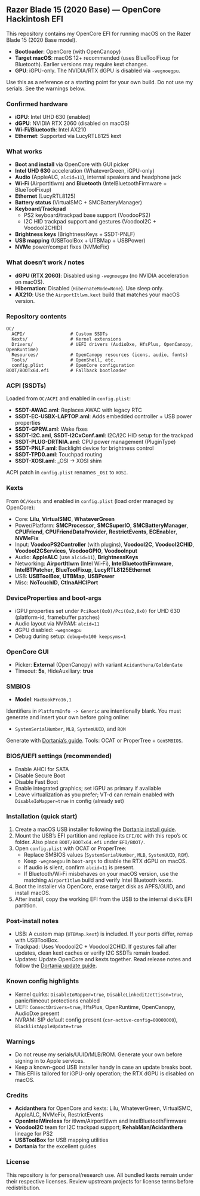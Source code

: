 ## Razer Blade 15 (2020 Base) — OpenCore Hackintosh EFI

This repository contains my OpenCore EFI for running macOS on the Razer Blade 15 (2020 Base model).

- **Bootloader**: OpenCore (with OpenCanopy)
- **Target macOS**: macOS 12+ recommended (uses BlueToolFixup for Bluetooth). Earlier versions may require kext changes.
- **GPU**: iGPU-only. The NVIDIA/RTX dGPU is disabled via `-wegnoegpu`.

Use this as a reference or a starting point for your own build. Do not use my serials. See the warnings below.

### Confirmed hardware

- **iGPU**: Intel UHD 630 (enabled)
- **dGPU**: NVIDIA RTX 2060 (disabled on macOS)
- **Wi‑Fi/Bluetooth**: Intel AX210
- **Ethernet**: Supported via LucyRTL8125 kext

### What works

- **Boot and install** via OpenCore with GUI picker
- **Intel UHD 630** acceleration (WhateverGreen, iGPU-only)
- **Audio** (AppleALC, `alcid=11`), internal speakers and headphone jack
- **Wi‑Fi** (AirportItlwm) and **Bluetooth** (IntelBluetoothFirmware + BlueToolFixup)
- **Ethernet** (LucyRTL8125)
- **Battery status** (VirtualSMC + SMCBatteryManager)
- **Keyboard/Trackpad**
  - PS2 keyboard/trackpad base support (VoodooPS2)
  - I2C HID trackpad support and gestures (VoodooI2C + VoodooI2CHID)
- **Brightness keys** (BrightnessKeys + SSDT-PNLF)
- **USB mapping** (USBToolBox + UTBMap + USBPower)
- **NVMe** power/compat fixes (NVMeFix)

### What doesn’t work / notes

- **dGPU (RTX 2060)**: Disabled using `-wegnoegpu` (no NVIDIA acceleration on macOS).
- **Hibernation**: Disabled (`HibernateMode=None`). Use sleep only.
- **AX210**: Use the `AirportItlwm.kext` build that matches your macOS version.

### Repository contents

```
OC/
  ACPI/                 # Custom SSDTs
  Kexts/                # Kernel extensions
  Drivers/              # UEFI drivers (AudioDxe, HfsPlus, OpenCanopy, OpenRuntime)
  Resources/            # OpenCanopy resources (icons, audio, fonts)
  Tools/                # OpenShell, etc.
  config.plist          # OpenCore configuration
BOOT/BOOTx64.efi        # Fallback bootloader
```

### ACPI (SSDTs)

Loaded from `OC/ACPI` and enabled in `config.plist`:

- **SSDT-AWAC.aml**: Replaces AWAC with legacy RTC
- **SSDT-EC-USBX-LAPTOP.aml**: Adds embedded controller + USB power properties
- **SSDT-GPRW.aml**: Wake fixes
- **SSDT-I2C.aml**, **SSDT-I2CxConf.aml**: I2C/I2C HID setup for the trackpad
- **SSDT-PLUG-DRTNIA.aml**: CPU power management (PluginType)
- **SSDT-PNLF.aml**: Backlight device for brightness control
- **SSDT-TPD0.aml**: Touchpad routing
- **SSDT-XOSI.aml**: _OSI -> XOSI shim

ACPI patch in `config.plist` renames `_OSI` to `XOSI`.

### Kexts

From `OC/Kexts` and enabled in `config.plist` (load order managed by OpenCore):

- Core: **Lilu**, **VirtualSMC**, **WhateverGreen**
- Power/Platform: **SMCProcessor**, **SMCSuperIO**, **SMCBatteryManager**, **CPUFriend**, **CPUFriendDataProvider**, **RestrictEvents**, **ECEnabler**, **NVMeFix**
- Input: **VoodooPS2Controller** (with plugins), **VoodooI2C**, **VoodooI2CHID**, **VoodooI2CServices**, **VoodooGPIO**, **VoodooInput**
- Audio: **AppleALC** (use `alcid=11`), **BrightnessKeys**
- Networking: **AirportItlwm** (Intel Wi‑Fi), **IntelBluetoothFirmware**, **IntelBTPatcher**, **BlueToolFixup**, **LucyRTL8125Ethernet**
- USB: **USBToolBox**, **UTBMap**, **USBPower**
- Misc: **NoTouchID**, **CtlnaAHCIPort**

### DeviceProperties and boot-args

- iGPU properties set under `PciRoot(0x0)/Pci(0x2,0x0)` for UHD 630 (platform-id, framebuffer patches)
- Audio layout via NVRAM: `alcid=11`
- dGPU disabled: `-wegnoegpu`
- Debug during setup: `debug=0x100 keepsyms=1`

### OpenCore GUI

- Picker: **External** (OpenCanopy) with variant `Acidanthera/GoldenGate`
- Timeout: **5s**, HideAuxiliary: **true**

### SMBIOS

- **Model**: `MacBookPro16,1`

Identifiers in `PlatformInfo -> Generic` are intentionally blank. You must generate and insert your own before going online:

- `SystemSerialNumber`, `MLB`, `SystemUUID`, and `ROM`

Generate with [Dortania’s guide](https://dortania.github.io/OpenCore-Install-Guide/). Tools: OCAT or ProperTree + `GenSMBIOS`.

### BIOS/UEFI settings (recommended)

- Enable AHCI for SATA
- Disable Secure Boot
- Disable Fast Boot
- Enable integrated graphics; set iGPU as primary if available
- Leave virtualization as you prefer; VT-d can remain enabled with `DisableIoMapper=true` in config (already set)

### Installation (quick start)

1. Create a macOS USB installer following the [Dortania install guide](https://dortania.github.io/OpenCore-Install-Guide/).
2. Mount the USB’s EFI partition and replace its `EFI/OC` with this repo’s `OC` folder. Also place `BOOT/BOOTx64.efi` under `EFI/BOOT/`.
3. Open `config.plist` with OCAT or ProperTree:
   - Replace SMBIOS values (`SystemSerialNumber`, `MLB`, `SystemUUID`, `ROM`).
   - Keep `-wegnoegpu` in `boot-args` to disable the RTX dGPU on macOS.
   - If audio is silent, confirm `alcid=11` is present.
   - If Bluetooth/Wi‑Fi misbehaves on your macOS version, use the matching `AirportItlwm` build and verify Intel Bluetooth kexts.
4. Boot the installer via OpenCore, erase target disk as APFS/GUID, and install macOS.
5. After install, copy the working EFI from the USB to the internal disk’s EFI partition.

### Post‑install notes

- USB: A custom map (`UTBMap.kext`) is included. If your ports differ, remap with USBToolBox.
- Trackpad: Uses VoodooI2C + VoodooI2CHID. If gestures fail after updates, clean kext caches or verify I2C SSDTs remain loaded.
- Updates: Update OpenCore and kexts together. Read release notes and follow the [Dortania update guide](https://dortania.github.io/OpenCore-Install-Guide/).

### Known config highlights

- Kernel quirks: `DisableIoMapper=true`, `DisableLinkeditJettison=true`, panic/timeout protections enabled
- UEFI: `ConnectDrivers=true`, HfsPlus, OpenRuntime, OpenCanopy, AudioDxe present
- NVRAM: SIP default config present (`csr-active-config=00000000`), `BlacklistAppleUpdate=true`

### Warnings

- Do not reuse my serials/UUID/MLB/ROM. Generate your own before signing in to Apple services.
- Keep a known-good USB installer handy in case an update breaks boot.
- This EFI is tailored for iGPU-only operation; the RTX dGPU is disabled on macOS.

### Credits

- **Acidanthera** for OpenCore and kexts: Lilu, WhateverGreen, VirtualSMC, AppleALC, NVMeFix, RestrictEvents
- **OpenIntelWireless** for itlwm/AirportItlwm and IntelBluetoothFirmware
- **VoodooI2C** team for I2C trackpad support; **RehabMan/Acidanthera** lineage for PS2
- **USBToolBox** for USB mapping utilities
- **Dortania** for the excellent guides

### License

This repository is for personal/research use. All bundled kexts remain under their respective licenses. Review upstream projects for license terms before redistribution.
